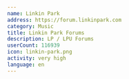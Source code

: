 ```yaml
---
name: Linkin Park
address: https://forum.linkinpark.com
category: Music
title: Linkin Park Forums
description: LP / LPU Forums
userCount: 116939
icon: linkin-park.png
activity: very high
language: en
---
```

